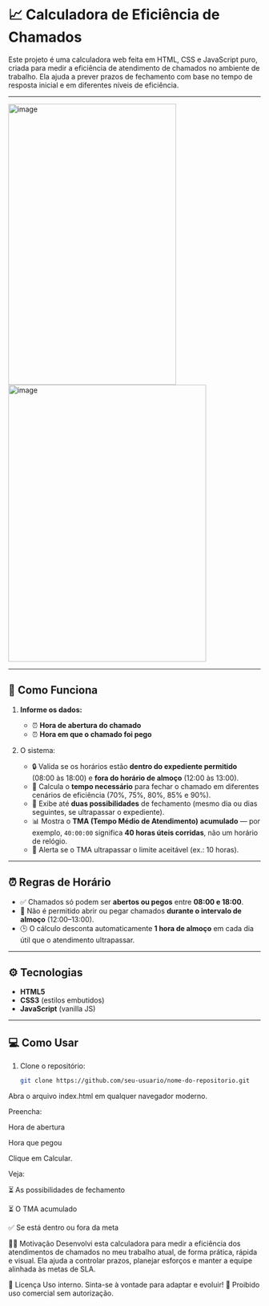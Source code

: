 # 📈 Calculadora de Eficiência de Chamados

Este projeto é uma calculadora web feita em HTML, CSS e JavaScript puro, criada para medir a eficiência de atendimento de chamados no ambiente de trabalho.
Ela ajuda a prever prazos de fechamento com base no tempo de resposta inicial e em diferentes níveis de eficiência.

---

<img width="335" height="560" alt="image" src="https://github.com/user-attachments/assets/9f746950-9eaa-4ec6-bdbd-2752f3dba2ad" />
<img width="395" height="552" alt="image" src="https://github.com/user-attachments/assets/64f08f60-e1c9-43d7-ab79-8432700396a9" />

---

## 🚀 Como Funciona

1. **Informe os dados:**
   - ⏰ **Hora de abertura do chamado**
   - ⏰ **Hora em que o chamado foi pego**

2. O sistema:
   - 🔒 Valida se os horários estão **dentro do expediente permitido** (08:00 às 18:00) e **fora do horário de almoço** (12:00 às 13:00).
   - 🧮 Calcula o **tempo necessário** para fechar o chamado em diferentes cenários de eficiência (70%, 75%, 80%, 85% e 90%).
   - 📅 Exibe até **duas possibilidades** de fechamento (mesmo dia ou dias seguintes, se ultrapassar o expediente).
   - 📊 Mostra o **TMA (Tempo Médio de Atendimento)** **acumulado** — por exemplo, `40:00:00` significa **40 horas úteis corridas**, não um horário de relógio.
   - 🚨 Alerta se o TMA ultrapassar o limite aceitável (ex.: 10 horas).

---

## ⏰ Regras de Horário

- ✅ Chamados só podem ser **abertos ou pegos** entre **08:00 e 18:00**.
- 🚫 Não é permitido abrir ou pegar chamados **durante o intervalo de almoço** (12:00–13:00).
- 🕒 O cálculo desconta automaticamente **1 hora de almoço** em cada dia útil que o atendimento ultrapassar.

---

## ⚙️ Tecnologias

- **HTML5**
- **CSS3** (estilos embutidos)
- **JavaScript** (vanilla JS)

---

## 💻 Como Usar

1. Clone o repositório:
   ```bash
   git clone https://github.com/seu-usuario/nome-do-repositorio.git
Abra o arquivo index.html em qualquer navegador moderno.

Preencha:

Hora de abertura

Hora que pegou

Clique em Calcular.

Veja:

⏳ As possibilidades de fechamento

⏳ O TMA acumulado

✅ Se está dentro ou fora da meta

🧑‍💼 Motivação
Desenvolvi esta calculadora para medir a eficiência dos atendimentos de chamados no meu trabalho atual, de forma prática, rápida e visual.
Ela ajuda a controlar prazos, planejar esforços e manter a equipe alinhada às metas de SLA.

📜 Licença
Uso interno. Sinta-se à vontade para adaptar e evoluir!
🚫 Proibido uso comercial sem autorização.
